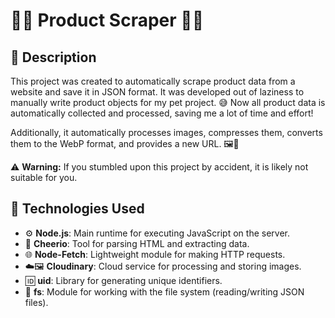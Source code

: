 # 🏴‍☠️ Product Scraper 🏴‍☠️

## 📜 Description

This project was created to automatically scrape product data from a website and save it in JSON format. It was developed out of laziness to manually write product objects for my pet project. 😅 Now all product data is automatically collected and processed, saving me a lot of time and effort!

Additionally, it automatically processes images, compresses them, converts them to the WebP format, and provides a new URL. 🖼️🔄

⚠️ **Warning:** If you stumbled upon this project by accident, it is likely not suitable for you.

## 🔧 Technologies Used

- ⚙️ **Node.js**: Main runtime for executing JavaScript on the server.
- 📄 **Cheerio**: Tool for parsing HTML and extracting data.
- 🌐 **Node-Fetch**: Lightweight module for making HTTP requests.
- ☁️🖼️ **Cloudinary**: Cloud service for processing and storing images.
- 🆔 **uid**: Library for generating unique identifiers.
- 📂 **fs**: Module for working with the file system (reading/writing JSON files).


